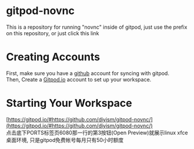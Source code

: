 # gitpod-novnc
This is a repository for running "novnc" inside of gitpod, just use the prefix on this repository, or just click this link   
# Creating Accounts  
First, make sure you have a [github](https://github.com/join?ref_cta=Sign+up&ref_loc=header+logged+out&ref_page=%2F&source=header-home) account for syncing with gitpod.  
Then, Create a [Gitpod.io](https://gitpod.io/login/) account to set up your workspace.  
# Starting Your Workspace
[https://gitpod.io/#https://github.com/diyism/gitpod-novnc/](https://gitpod.io/#https://github.com/diyism/gitpod-novnc/)  
点击底下PORTS标签页6080那一行的第3按钮(Open Preview)就展示linux xfce桌面环境, 只是gitpod免费帐号每月只有50小时额度
